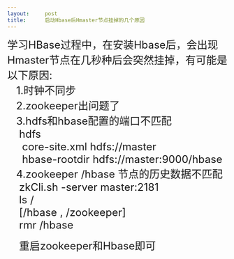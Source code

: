 ```yaml
---
layout:     post
title:      启动Hbase后Hmaster节点挂掉的几个原因
---
```

<div id="article_content" class="article_content clearfix csdn-tracking-statistics" data-pid="blog" data-mod="popu_307" data-dsm="post">
								            <link rel="stylesheet" href="https://csdnimg.cn/release/phoenix/template/css/ck_htmledit_views-f76675cdea.css">
						<div class="htmledit_views" id="content_views">
                
<p><span style="font-size:24px;">学习HBase过程中，在安装Hbase后，会出现Hmaster节点在几秒种后会突然挂掉，有可能是以下原因:<br>
   1.时钟不同步<br>
   2.zookeeper出问题了<br>
   3.hdfs和hbase配置的端口不匹配<br>
    hdfs<br>
     core-site.xml hdfs://master<br>
     hbase-rootdir hdfs://master:9000/hbase<br>
   4.zookeeper /hbase 节点的历史数据不匹配 <br>
    zkCli.sh -server master:2181<br>
    ls /<br>
    [/hbase , /zookeeper]<br>
    rmr /hbase</span></p>
<p><span style="font-size:24px;">    重启zookeeper和Hbase即可</span></p>
            </div>
                </div>